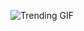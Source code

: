 
<!-- GIF_SECTION -->
![Trending GIF](https://media1.giphy.com/media/v1.Y2lkPThiYjIxNzcya2k1a2NxOXQxNDQ0ejk0d2p2b3k0dXo0NWwzZ3Y2ZGM2cGV1b3praCZlcD12MV9naWZzX3NlYXJjaCZjdD1n/ZVik7pBtu9dNS/giphy.gif)
<!-- END_GIF_SECTION -->
